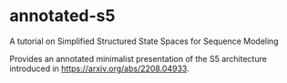 # annotated-s5
A tutorial on Simplified Structured State Spaces for Sequence Modeling

Provides an annotated minimalist presentation of the S5 architecture introduced in https://arxiv.org/abs/2208.04933. 
